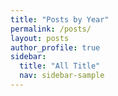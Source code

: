 ```yaml
---
title: "Posts by Year"
permalink: /posts/
layout: posts
author_profile: true
sidebar:
  title: "All Title"
  nav: sidebar-sample
---
```

